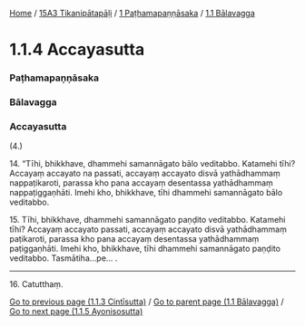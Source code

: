 
[Home](/) / [15A3 Tikanipātapāḷi](../../../15A3.md) / [1 Paṭhamapaṇṇāsaka](../../1.md) / [1.1 Bālavagga](../1.1.md)

# 1.1.4 Accayasutta

### Paṭhamapaṇṇāsaka

### Bālavagga

### Accayasutta

(4.)

14\. “Tīhi, bhikkhave, dhammehi samannāgato bālo veditabbo. Katamehi tīhi? Accayaṃ accayato na passati, accayaṃ accayato disvā yathādhammaṃ nappaṭikaroti, parassa kho pana accayaṃ desentassa yathādhammaṃ nappaṭiggaṇhāti. Imehi kho, bhikkhave, tīhi dhammehi samannāgato bālo veditabbo.

15\. Tīhi, bhikkhave, dhammehi samannāgato paṇḍito veditabbo. Katamehi tīhi? Accayaṃ accayato passati, accayaṃ accayato disvā yathādhammaṃ paṭikaroti, parassa kho pana accayaṃ desentassa yathādhammaṃ paṭiggaṇhāti. Imehi kho, bhikkhave, tīhi dhammehi samannāgato paṇḍito veditabbo. Tasmātiha…pe… .

---

16\. Catutthaṃ.



[Go to previous page (1.1.3 Cintīsutta)](1.1.3.md) / [Go to parent page (1.1 Bālavagga)](../1.1.md) / [Go to next page (1.1.5 Ayonisosutta)](1.1.5.md)


